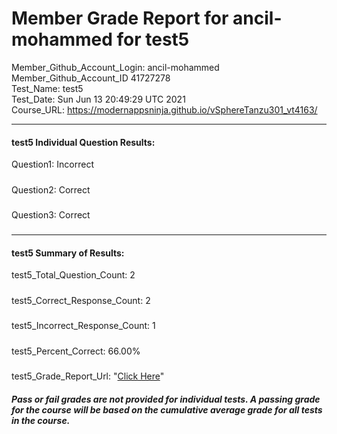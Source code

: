 # Member Grade Report for ancil-mohammed for test5  
   
Member_Github_Account_Login: ancil-mohammed  
Member_Github_Account_ID 41727278  
Test_Name: test5  
Test_Date: Sun Jun 13 20:49:29 UTC 2021  
Course_URL: https://modernappsninja.github.io/vSphereTanzu301_vt4163/  
   
---  
#### test5 Individual Question Results:  
Question1: Incorrect  
#####  
Question2: Correct  
#####  
Question3: Correct  
#####  
---  
#### test5 Summary of Results:  
test5_Total_Question_Count: 2  
#####  
test5_Correct_Response_Count: 2  
#####  
test5_Incorrect_Response_Count: 1  
#####  
test5_Percent_Correct: 66.00%  
#####  
test5_Grade_Report_Url: "[Click Here](https://github.com/modernappsninjas/ancil-mohammed/blob/main/static/userdata/courses/vSphereTanzu301_vt4163/grade_report.pr277.test5.md)"
##### Pass or fail grades are not provided for individual tests. A passing grade for the course will be based on the cumulative average grade for all tests in the course.  
